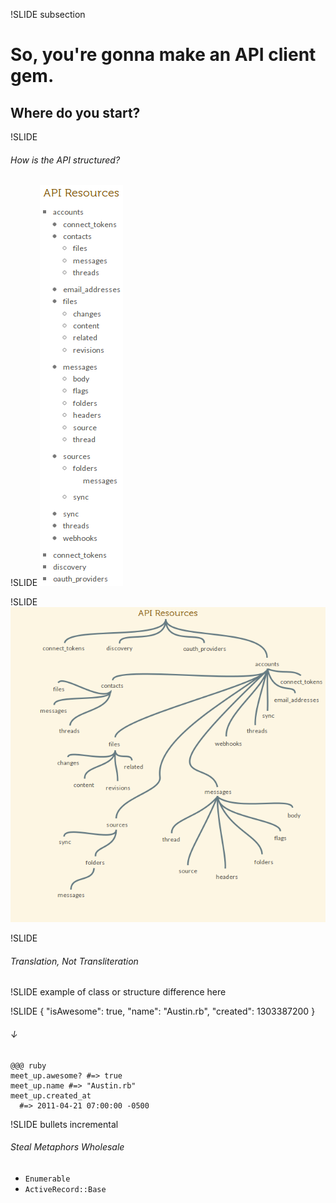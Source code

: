 !SLIDE subsection
# So, you're gonna make an API client gem.
## Where do you start?

!SLIDE
###### How is the API structured?

!SLIDE
![Context.IO API Docs](cio-api_words.png)

!SLIDE
![Context.IO API Shapes](cio-api_tree.png)

!SLIDE
###### Translation, Not Transliteration

!SLIDE
example of class or structure difference here

!SLIDE
    {
      "isAwesome": true,
      "name": "Austin.rb",
      "created": 1303387200
    }

###### ↓

    @@@ ruby
    meet_up.awesome? #=> true
    meet_up.name #=> "Austin.rb"
    meet_up.created_at
      #=> 2011-04-21 07:00:00 -0500

!SLIDE bullets incremental
###### Steal Metaphors Wholesale

* `Enumerable`
* `ActiveRecord::Base`
